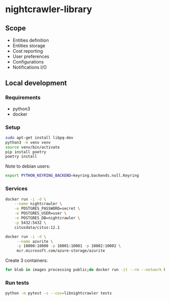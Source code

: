 # nightcrawler-library

## Scope

- Entities definition
- Entities storage
- Cost reporting
- User preferences
- Configurations
- Notifications I/O

## Local development

### Requirements

- python3
- docker

### Setup

```sh
sudo apt-get install libpq-dev
python3 -m venv venv
source venv/bin/activate
pip install poetry
poetry install
```

Note to debian users:

```sh
export PYTHON_KEYRING_BACKEND=keyring.backends.null.Keyring
```

### Services

```sh
docker run -i -d \
    --name nightcrawler \
    -e POSTGRES_PASSWORD=secret \
    -e POSTGRES_USER=user \
    -e POSTGRES_DB=nightcrawler \
    -p 5432:5432 \
    citusdata/citus:12.1
```

```sh
docker run -i -d \
     --name azurite \
     -p 10000:10000 -p 10001:10001 -p 10002:10002 \
     mcr.microsoft.com/azure-storage/azurite
```

Create 3 containers:

```sh
for blob in images processing public;do docker run -it --rm --network host mcr.microsoft.com/azure-cli az storage container create -n ${blob} --connection-string "DefaultEndpointsProtocol=http;AccountName=devstoreaccount1;AccountKey=Eby8vdM02xNOcqFlqUwJPLlmEtlCDXJ1OUzFT50uSRZ6IFsuFq2UVErCz4I6tq/K1SZFPTOtr/KBHBeksoGMGw==;BlobEndpoint=http://127.0.0.1:10000/devstoreaccount1;";done;
```

### Run tests

```sh
python -m pytest -s --cov=libnightcrawler tests
```

